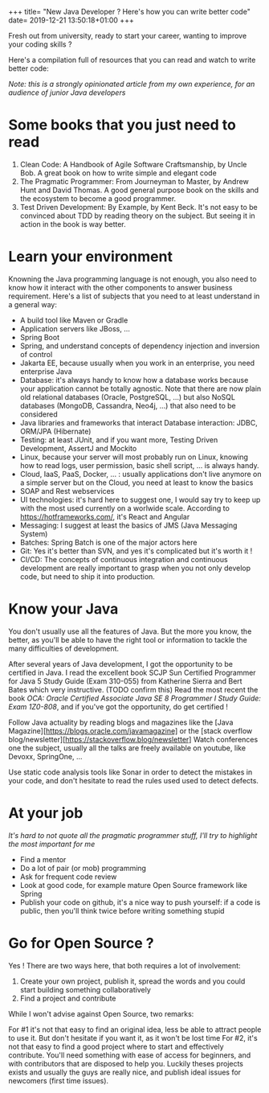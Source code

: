 +++
title=  "New Java Developer ? Here's how you can write better code"
date=  2019-12-21 13:50:18+01:00
+++

Fresh out from university, ready to start your career, wanting to improve your coding skills ? 

<!--more-->

Here's a compilation full of resources that you can read and watch to write better code:


_Note: this is a strongly opinionated article from my own experience, for an audience of junior Java developers_

# Some books that you just need to read

1. Clean Code: A Handbook of Agile Software Craftsmanship, by Uncle Bob. A great book on how to write simple and elegant code
2. The Pragmatic Programmer: From Journeyman to Master, by Andrew Hunt and David Thomas. A good general purpose book on the skills and 
the ecosystem to become a good programmer.  
3. Test Driven Development: By Example, by Kent Beck. It's not easy to be convinced about TDD by reading theory on the subject. But seeing it 
in action in the book is way better.

# Learn your environment
 Knowning the Java programming language is not enough, you also need to know how it interact with the other components to 
 answer business requirement. Here's a list of subjects that you need to at least understand in a general way:
 
 * A build tool like Maven or Gradle
 * Application servers like JBoss, ...
 * Spring Boot 
 * Spring, and understand concepts of dependency injection and inversion of control
 * Jakarta EE, because usually when you work in an enterprise, you need enterprise Java
 * Database: it's always handy to know how a database works because your application cannot be totally agnostic. Note that there
 are now plain old relational databases (Oracle, PostgreSQL, ...) but also NoSQL databases (MongoDB, Cassandra, Neo4j, ...)
  that also need to be considered 
 * Java libraries and frameworks that interact Database interaction: JDBC, ORM/JPA (Hibernate)
 * Testing: at least JUnit, and if you want more, Testing Driven Development, AssertJ and Mockito 
 * Linux, because your server will most probably run on Linux, knowing how to read logs, user permission, basic shell script, ... 
 is always handy.
 * Cloud, IaaS, PaaS, Docker, ... : usually applications don't live anymore on a simple server but on the Cloud, you need
 at least to know the basics
 * SOAP and Rest webservices 
 * UI technologies: it's hard here to suggest one, I would say try to keep up with the most used currently on a worlwide scale. 
 According to https://hotframeworks.com/, it's React and Angular
 * Messaging: I suggest at least the basics of JMS (Java Messaging System) 
 * Batches: Spring Batch is one of the major actors here
 * Git: Yes it's better than SVN, and yes it's complicated but it's worth it !
 * CI/CD: The concepts of continuous integration and continuous development are really important to grasp when you not only develop code, 
 but need to ship it into production.
 
# Know your Java
 
You don't usually use all the features of Java. But the more you know, the better, as you'll be able to have the right tool
 or information to tackle the many difficulties of development.
 
After several years of Java development, I got the opportunity to be certified in Java. I read the excellent book 
SCJP Sun Certified Programmer for Java 5 Study Guide (Exam 310-055) from Katherine Sierra and Bert Bates which very instructive.
(TODO confirm this) Read the most recent the book _OCA: Oracle Certified Associate Java SE 8 Programmer I Study Guide: 
Exam 1Z0-808_, and if you've got the opportunity, do get certified !
 
Follow Java actuality by reading blogs and magazines like the [Java Magazine][https://blogs.oracle.com/javamagazine] or
the [stack overflow blog/newsletter][https://stackoverflow.blog/newsletter]
Watch conferences one the subject, usually all the talks are freely available on youtube, like Devoxx, SpringOne, ...

Use static code analysis tools like Sonar in order to detect the mistakes in your code, and don't hesitate to read the rules used used to detect defects.
 
# At your job
_It's hard to not quote all the pragmatic programmer stuff, I'll try to highlight the most important for me_

* Find a mentor
* Do a lot of pair (or mob) programming
* Ask for frequent code review
* Look at good code, for example mature Open Source framework like Spring 
* Publish your code on github, it's a nice way to push yourself: if a code is public, then you'll think twice before writing
something stupid

# Go for Open Source ?
Yes ! There are two ways here, that both requires a lot of involvement:

1. Create your own project, publish it, spread the words and you could start building something collaboratively
1. Find a project and contribute

While I won't advise against Open Source, two remarks: 

For #1 it's not that easy to find an original idea, less be able to attract people to use it. But don't hesitate if you 
want it, as it won't be lost time
For #2, it's not that easy to find a good project where to start and effectively contribute. You'll need something 
with ease of access for beginners, and with contributors that are disposed to help you. Luckily theses projects exists and 
usually the guys are really nice, and publish ideal issues for newcomers (first time issues).
